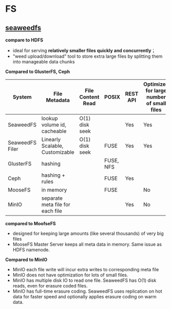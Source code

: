 # FS

## [seaweedfs](https://github.com/seaweedfs/seaweedfs)

**compare to HDFS**

- ideal for serving **relatively smaller files quickly and concurrently**；
- "weed upload/download" tool to store extra large files by splitting them into manageable data chunks



**Compared to GlusterFS, Ceph**

| System          | File Metadata                    | File Content Read | POSIX     | REST API | Optimized for large number of small files |
| --------------- | -------------------------------- | ----------------- | --------- | -------- | ----------------------------------------- |
| SeaweedFS       | lookup volume id, cacheable      | O(1) disk seek    |           | Yes      | Yes                                       |
| SeaweedFS Filer | Linearly Scalable, Customizable  | O(1) disk seek    | FUSE      | Yes      | Yes                                       |
| GlusterFS       | hashing                          |                   | FUSE, NFS |          |                                           |
| Ceph            | hashing + rules                  |                   | FUSE      | Yes      |                                           |
| MooseFS         | in memory                        |                   | FUSE      |          | No                                        |
| MinIO           | separate meta file for each file |                   |           | Yes      | No                                        |



**compared to MoofseFS**

- designed for keeping large amounts (like several thousands) of very big files
- MooseFS Master Server keeps all meta data in memory. Same issue as HDFS namenode.



**Compared to MinIO**

- MinIO each file write will incur extra writes to corresponding meta file
- MinIO does not have optimization for lots of small files.
- MinIO has multiple disk IO to read one file. SeaweedFS has O(1) disk reads, even for erasure coded files.
- MinIO has full-time erasure coding. SeaweedFS uses replication on hot data for faster speed and optionally applies erasure coding on warm data.

